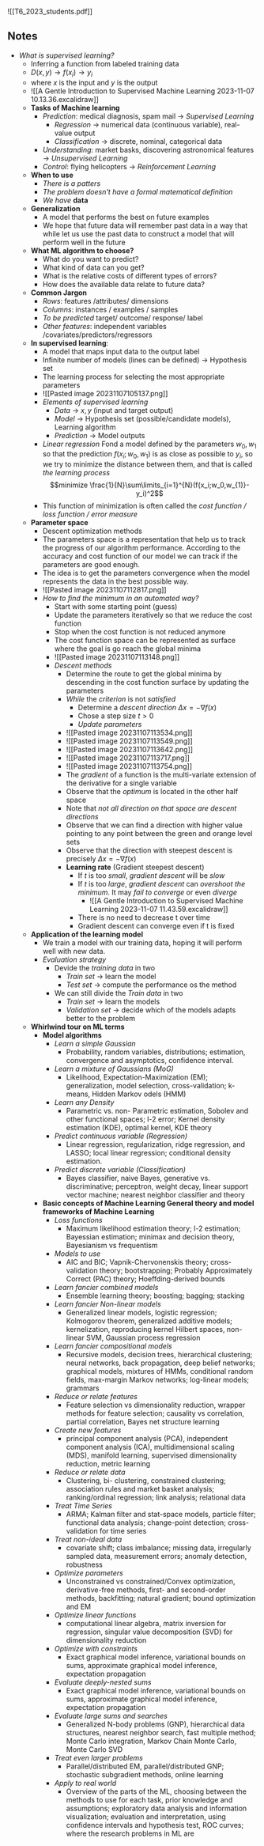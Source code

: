 ![[T6_2023_students.pdf]]


## Notes

* *What is supervised learning?*
	* Inferring a function from labeled training data
	* $D(x,y) \rightarrow f(x_i)\rightarrow y_i$
	* where $x$ is the input and $y$ is the output
	* ![[A Gentle Introduction to Supervised Machine Learning 2023-11-07 10.13.36.excalidraw]]
	* **Tasks of Machine learning** 
		* *Prediction*: medical diagnosis, spam mail $\longrightarrow$ *Supervised Learning*
			* *Regression* $\longrightarrow$ numerical data (continuous variable), real-value output
			* *Classification* $\longrightarrow$ discrete, nominal, categorical data
		* *Understanding*: market basks, discovering astronomical features $\longrightarrow$ *Unsupervised Learning*
		* *Control*: flying helicopters $\longrightarrow$ *Reinforcement Learning*
	* **When to use**
		* *There is a patters*
		* *The problem doesn't have a formal matematical definition*
		* *We have* **data**
	* **Generalization**
		* A model that performs the best on future examples
		* We hope that future data will remember past data in a way that while let us use the past data to construct a model that will perform well in the future
	* **What ML algorithm to choose?**
		* What do you want to predict?
		* What kind of data can you get?
		* What is the relative costs of different types of errors? 
		* How does the available data relate to future data?
	* **Common Jargon**
		* *Rows*: features /attributes/ dimensions
		* *Columns*: instances / examples / samples
		* *To be predicted* target/ outcome/ response/ label
		* *Other features*: independent variables /covariates/predictors/regressors
	* **In supervised learning**:
		* A model that maps input data to the output label
		* Infinite number of models (lines can be defined) $\rightarrow$ Hypothesis set
		* The learning process  for selecting the most appropriate parameters
		* ![[Pasted image 20231107105137.png]]
		* *Elements of supervised learning*
			* *Data* $\rightarrow$ $x,y$ (input and target output)
			* *Model* $\rightarrow$ Hypothesis set (possible/candidate models), Learning algorithm
			* *Prediction* $\rightarrow$ Model outputs
		* *Linear regression* Fond a model defined by the parameters $w_0,w_1$ so that the prediction $f(x_i;w_0,w_1)$ is as close as possible to $y_i$, so we try to minimize the distance between them, and that is called *the learning process* $$minimize \frac{1}{N}\sum\limits_{i=1}^{N}(f(x_i;w_0,w_{1)}-y_i)^2$$
		* This function of minimization is often called the *cost function / loss function / error measure*
	* **Parameter space**
		* Descent optimization methods
		* The parameters space is a representation that help us to track the progress of our algorithm performance. According to the accuracy and cost function of our model we can track if the parameters are good enough.
		* The idea is to get the parameters convergence when the model represents the data in the best possible way.
		* ![[Pasted image 20231107112817.png]]
		* *How to find the minimum in an automated way?*
			* Start with some starting point (guess)
			* Update the parameters iteratively so that we reduce the cost function
			* Stop when the cost function is not reduced anymore
			* The cost function space can be represented as surface where the goal is go reach the global minima
			* ![[Pasted image 20231107113148.png]]
			* *Descent methods*
				* Determine the route to get the global minima by descending in the cost function surface by updating the parameters
				* *While* the *criterion* is not *satisfied*
					* Determine a *descent direction* $\Delta x = -\nabla f(x)$
					* Chose a step size $t>0$
					* *Update parameters*
				* ![[Pasted image 20231107113534.png]]
				* ![[Pasted image 20231107113549.png]]
				* ![[Pasted image 20231107113642.png]]
				* ![[Pasted image 20231107113717.png]]
				* ![[Pasted image 20231107113754.png]]
				* The *gradient* of a function is the multi-variate extension of the derivative for a single variable 
				* Observe that the *optimum* is located in the other half space 
				* Note that *not all direction on that space are descent directions*
				* Observe that we can find a direction with higher value pointing to any point between the green and orange level sets 
				* Observe that the direction with steepest descent is precisely $\Delta x = -\nabla f(x)$ 
				* **Learning rate** (Gradient steepest descent)
					* If *t* is too *small*, *gradient descent* will be *slow* 
					* If *t* is too *large*, *gradient descent* can *overshoot the minimum*. It may *fail to converge* or even *diverge* 
						* ![[A Gentle Introduction to Supervised Machine Learning 2023-11-07 11.43.59.excalidraw]]
					* There is no need to decrease t over time 
					* Gradient descent can converge even if t is fixed
	* **Application of the learning model**
		* We train a model with our training data, hoping it will perform well with new data.
		* *Evaluation strategy*
			* Devide the *training data* in two
				* *Train set* $\rightarrow$ learn the model
				* *Test set* $\rightarrow$ compute the performance os the method
			* We can still divide the *Train data* in two
				* *Train set* $\rightarrow$ learn the models
				* *Validation set* $\rightarrow$ decide which of the models adapts better to the problem
	* **Whirlwind tour on ML terms**
		* **Model algorithms**
			* *Learn a simple Gaussian*
				* Probability, random variables, distributions; estimation, convergence and asymptotics, confidence interval.
			* *Learn a mixture of Gaussians (MoG)*
				* Likelihood, Expectation-Maximization (EM); generalization, model selection, cross-validation; k- means, Hidden Markov odels (HMM)
			* *Learn any Density*
				* Parametric vs. non- Parametric estimation, Sobolev and other functional spaces; l-2 error; Kernel density estimation (KDE), optimal kernel, KDE theory
			* *Predict continuous variable (Regression)*
				* Linear regression, regularization, ridge regression, and LASSO; local linear regression; conditional density estimation.
			* *Predict discrete variable (Classification)*
				* Bayes classifier, naive Bayes, generative vs. discriminative; perceptron, weight decay, linear support vector machine; nearest neighbor classifier and theory
		* **Basic concepts of Machine Learning General theory and model frameworks of Machine Learning**
			* *Loss functions*
				* Maximum likelihood estimation theory; l-2 estimation; Bayessian estimation; minimax and decision theory, Bayesianism vs frequentism
			* *Models to use*
				* AIC and BIC; Vapnik-Chervonenskis theory; cross-validation theory; bootstrapping; Probably Approximately Correct (PAC) theory; Hoeffding-derived bounds
			* *Learn fancier combined models*
				* Ensemble learning theory; boosting; bagging; stacking
			* *Learn fancier Non-linear models*
				*  Generalized linear models, logistic regression; Kolmogorov theorem, generalized additive models; kernelization, reproducing kernel Hilbert spaces, non-linear SVM, Gaussian process regression
			* *Learn fancier compositional models*
				* Recursive models, decision trees, hierarchical clustering; neural networks, back propagation, deep belief networks; graphical models, mixtures of HMMs, conditional random fields, max-margin Markov networks; log-linear models; grammars
			* *Reduce or relate features*
				* Feature selection vs dimensionality reduction, wrapper methods for feature selection; causality vs correlation, partial correlation, Bayes net structure learning
			* *Create new features*
				* principal component analysis (PCA), independent component analysis (ICA), multidimensional scaling (MDS), manifold learning, supervised dimensionality reduction, metric learning
			* *Reduce or relate data*
				* Clustering, bi- clustering, constrained clustering; association rules and market basket analysis; ranking/ordinal regression; link analysis; relational data
			* *Treat Time Series*
				* ARMA; Kalman filter and stat-space models, particle filter; functional data analysis; change-point detection; cross-validation for time series
			* *Treat non-ideal data*
				*  covariate shift; class imbalance; missing data, irregularly sampled data, measurement errors; anomaly detection, robustness
			* *Optimize parameters*
				* Unconstrained vs constrained/Convex optimization, derivative-free methods, first- and second-order methods, backfitting; natural gradient; bound optimization and EM
			* *Optimize linear functions*
				* computational linear algebra, matrix inversion for regression, singular value decomposition (SVD) for dimensionality reduction
			* *Optimize with constraints*
				* Exact graphical model inference, variational bounds on sums, approximate graphical model inference, expectation propagation
			* *Evaluate deeply-nested sums*
				* Exact graphical model inference, variational bounds on sums, approximate graphical model inference, expectation propagation
			* *Evaluate large sums and searches*
				* Generalized N-body problems (GNP), hierarchical data structures, nearest neighbor search, fast multiple method; Monte Carlo integration, Markov Chain Monte Carlo, Monte Carlo SVD
			* *Treat even larger problems*
				* Parallel/distributed EM, parallel/distributed GNP; stochastic subgradient methods, online learning
			* *Apply to real world*
				* Overview of the parts of the ML, choosing between the methods to use for each task, prior knowledge and assumptions; exploratory data analysis and information visualization; evaluation and interpretation, using confidence intervals and hypothesis test, ROC curves; where the research problems in ML are